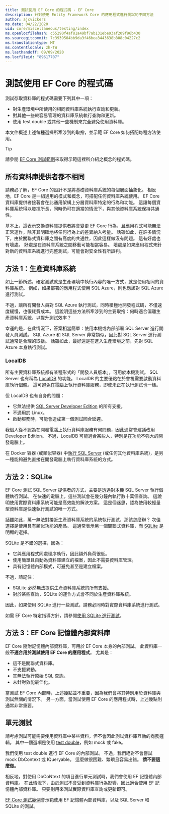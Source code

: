 ```yaml
---
title: 測試使用 EF Core 的程式碼 - EF Core
description: 針對使用 Entity Framework Core 的應用程式進行測試的不同方法
author: ajcvickers
ms.date: 04/22/2020
uid: core/miscellaneous/testing/index
ms.openlocfilehash: c55290f4af81a49bf7ab131ebe93af209f96b430
ms.sourcegitcommit: 7c3939504bb9da3f46bea3443638b808c04227c2
ms.translationtype: MT
ms.contentlocale: zh-TW
ms.lasthandoff: 09/09/2020
ms.locfileid: "89617707"
---
```

# <a name="testing-code-that-uses-ef-core"></a>測試使用 EF Core 的程式碼

測試存取資料庫的程式碼需要下列其中一項：

* 對生產環境中所使用的相同資料庫系統執行查詢和更新。
* 對其他一些較容易管理的資料庫系統執行查詢和更新。
* 使用 test double 或其他一些機制來完全避免使用資料庫。

本文件概述上述每種選擇所牽涉到的取捨，並示範 EF Core 如何搭配每種方法使用。  

> [!TIP]
> 請參閱 [EF Core 測試範例](xref:core/miscellaneous/testing/testing-sample)來取得示範這裡所介紹之概念的程式碼。

## <a name="all-database-providers-are-not-equal"></a>所有資料庫提供者都不相同

請務必了解，EF Core 的設計不是將基礎資料庫系統的每個層面抽象化。
相反地，EF Core 是一組通用的模式和概念，可搭配任何資料庫系統使用。
EF Core 資料庫提供者接著會在此通用架構上分層資料庫特定的行為和功能。
這讓每個資料庫系統得以發揮所長，同時仍可在適當的情況下，與其他資料庫系統保持共通性。

基本上，這表示交換資料庫提供者將會變更 EF Core 行為，且應用程式可能無法正常運作，除非其明確地將任何行為上的差異納入考量。
話雖如此，在許多情況下，由於關聯式資料庫之間有高度的共通性，因此這樣做沒有問題。
這有好處也有壞處。
好處是在資料庫系統之間移動可能相當容易。
壞處是如果應用程式未針對新的資料庫系統進行完整測試，可能會對安全性有所誤判。  

## <a name="approach-1-production-database-system"></a>方法 1：生產資料庫系統

如上一節所述，確定測試就是生產環境中執行內容的唯一方式，就是使用相同的資料庫系統。
例如，如果部署的應用程式使用 SQL Azure，則也應該對 SQL Azure 進行測試。

不過，讓所有開發人員對 SQL Azure 執行測試，同時積極地開發程式碼，不僅速度緩慢，也很耗費成本。
這說明這些方法所牽涉到的主要取捨：何時適合偏離生產資料庫系統，以提升測試效率？

幸運的是，在此情況下，答案相當簡單：使用本機或內部部署 SQL Server 進行開發人員測試。
SQL Azure 和 SQL Server 非常類似，因此對 SQL Server 進行測試通常是合理的取捨。
話雖如此，最好還是在進入生產環境之前，先對 SQL Azure 本身執行測試。

### <a name="localdb"></a>LocalDB

所有主要資料庫系統都有某種形式的「開發人員版本」，可用於本機測試。
SQL Server 也有稱為 [LocalDB](/sql/database-engine/configure-windows/sql-server-express-localdb) 的功能。
LocalDB 的主要優點在於會視需要啟動資料庫執行個體。
這可避免在電腦上執行資料庫服務，即使未正在執行測試也一樣。

但 LocalDB 也有自身的問題：

* 它無法提供 [SQL Server Developer Edition](/sql/sql-server/editions-and-components-of-sql-server-version-15?view=sql-server-ver15&preserve-view=true) 的所有支援。
* 不適用於 Linux。
* 啟動服務時，可能會造成第一個測試回合延遲。

我個人從不認為在開發電腦上執行資料庫服務有何問題，因此通常會建議改用 Developer Edition。
不過，LocalDB 可能適合某些人，特別是在功能不強大的開發電腦上。

在 Docker 容器 (或類似容器) 中[執行 SQL Server](/sql/linux/quickstart-install-connect-docker) (或任何其他資料庫系統)，是另一種能夠避免直接在開發電腦上執行資料庫系統的方式。  

## <a name="approach-2-sqlite"></a>方法 2：SQLite

EF Core 測試 SQL Server 提供者的方式，主要是透過對本機 SQL Server 執行個體執行測試。
在快速的電腦上，這些測試會在幾分鐘內執行數十萬個查詢。
這說明使用實際資料庫系統可能是高效能的解決方案。
這是個迷思，認為使用較輕量型資料庫是快速執行測試的唯一方式。

話雖如此，萬一無法對接近生產資料庫系統的系統執行測試，那該怎麼辦？
次佳選擇是使用具有類似功能的產品。
這通常表示另一個關聯式資料庫，而 [SQLite](https://sqlite.org/index.html) 是明顯的選擇。

SQLite 是不錯的選擇，因為：

* 它與應用程式同處理序執行，因此額外負荷很低。
* 使用簡單且自動為資料庫建立的檔案，因此不需要資料庫管理。
* 具有記憶體內部模式，可避免甚至是建立檔案。

不過，請記住：

* SQLite 必然無法提供生產資料庫系統的所有支援。
* 對於某些查詢，SQLite 的運作方式會不同於生產資料庫系統。

因此，如果使用 SQLite 進行一些測試，請務必同時對實際資料庫系統進行測試。

如需 EF Core 特定指導方針，請參閱[使用 SQLite 進行測試](xref:core/miscellaneous/testing/sqlite)。

## <a name="approach-3-the-ef-core-in-memory-database"></a>方法 3：EF Core 記憶體內部資料庫

EF Core 隨附記憶體內部資料庫，可用於 EF Core 本身的內部測試。
此資料庫一般**不適合用於測試使用 EF Core 的應用程式**。 尤其是：

* 這不是關聯式資料庫。
* 不支援異動。
* 其無法執行原始 SQL 查詢。
* 未針對效能最佳化。

當測試 EF Core 內部時，上述幾點並不重要，因為我們會將其特別用於資料庫與測試無關的情況下。
另一方面，當測試使用 EF Core 的應用程式時，上述幾點則通常非常重要。

## <a name="unit-testing"></a>單元測試

請考慮測試可能需要使用資料庫中某些資料，但不會因此測試資料庫互動的商務邏輯。
其中一個選項是使用 [test double](https://en.wikipedia.org/wiki/Test_double)，例如 mock 或 fake。

我們使用 test double 進行 EF Core 的內部測試。
不過，我們絕對不會嘗試 mock DbContext 或 IQueryable。
這麼做很困難、繁瑣且容易出錯。
**請不要這麼做。**

相反地，對使用 DbCoNtext 的項目進行單元測試時，我們會使用 EF 記憶體內部資料庫。
在此情況下，由於測試不會受到資料庫行為影響，因此適合使用 EF 記憶體內部資料庫。
只要別用來測試實際資料庫查詢或更新即可。

[EF Core 測試範例](xref:core/miscellaneous/testing/testing-sample)會示範使用 EF 記憶體內部資料庫，以及 SQL Server 和 SQLite 的測試。
